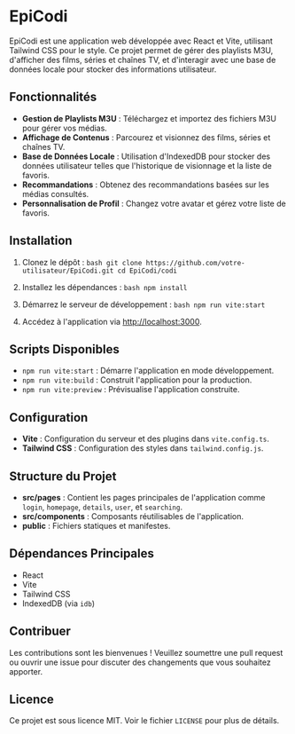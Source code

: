 # EpiCodi

EpiCodi est une application web développée avec React et Vite, utilisant Tailwind CSS pour le style. Ce projet permet de gérer des playlists M3U, d'afficher des films, séries et chaînes TV, et d'interagir avec une base de données locale pour stocker des informations utilisateur.

## Fonctionnalités

- **Gestion de Playlists M3U** : Téléchargez et importez des fichiers M3U pour gérer vos médias.
- **Affichage de Contenus** : Parcourez et visionnez des films, séries et chaînes TV.
- **Base de Données Locale** : Utilisation d'IndexedDB pour stocker des données utilisateur telles que l'historique de visionnage et la liste de favoris.
- **Recommandations** : Obtenez des recommandations basées sur les médias consultés.
- **Personnalisation de Profil** : Changez votre avatar et gérez votre liste de favoris.

## Installation

1. Clonez le dépôt :   ```bash
   git clone https://github.com/votre-utilisateur/EpiCodi.git
   cd EpiCodi/codi   ```

2. Installez les dépendances :   ```bash
   npm install   ```

3. Démarrez le serveur de développement :   ```bash
   npm run vite:start   ```

4. Accédez à l'application via [http://localhost:3000](http://localhost:3000).

## Scripts Disponibles

- `npm run vite:start` : Démarre l'application en mode développement.
- `npm run vite:build` : Construit l'application pour la production.
- `npm run vite:preview` : Prévisualise l'application construite.

## Configuration

- **Vite** : Configuration du serveur et des plugins dans `vite.config.ts`.
- **Tailwind CSS** : Configuration des styles dans `tailwind.config.js`.

## Structure du Projet

- **src/pages** : Contient les pages principales de l'application comme `login`, `homepage`, `details`, `user`, et `searching`.
- **src/components** : Composants réutilisables de l'application.
- **public** : Fichiers statiques et manifestes.

## Dépendances Principales

- React
- Vite
- Tailwind CSS
- IndexedDB (via `idb`)

## Contribuer

Les contributions sont les bienvenues ! Veuillez soumettre une pull request ou ouvrir une issue pour discuter des changements que vous souhaitez apporter.

## Licence

Ce projet est sous licence MIT. Voir le fichier `LICENSE` pour plus de détails.
